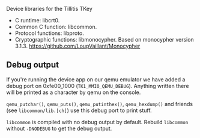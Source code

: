 Device libraries for the Tillitis TKey

- C runtime: libcrt0.
- Common C function: libcommon.
- Protocol functions: libproto.
- Cryptographic functions: libmonocypher.
  Based on monocypher version 3.1.3.
  https://github.com/LoupVaillant/Monocypher

## Debug output

If you're running the device app on our qemu emulator we have added a
debug port on 0xfe00\_1000 (`TK1_MMIO_QEMU_DEBUG`). Anything written
there will be printed as a character by qemu on the console.

`qemu_putchar()`, `qemu_puts()`, `qemu_putinthex()`, `qemu_hexdump()`
and friends (see `libcommon/lib.[ch]`) use this debug port to print
stuff.

`libcommon` is compiled with no debug output by default. Rebuild
`libcommon` without `-DNODEBUG` to get the debug output.
